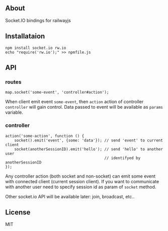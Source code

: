 ## About

Socket.IO bindings for railwayjs

## Installataion

    npm install socket.io rw.io
    echo "require('rw.io');" >> npmfile.js

## API

### routes

    map.socket('some-event', 'controller#action');

When client emit event `some-event`, then `action` action of controller
`controller` will gain control. Data passed to event will be available as
`params` variable.

### controller

    action('some-action', function () {
        socket().emit('event', {some: 'data'}); // send 'event' to current client
        socket(anotherSessionID).emit('hello'); // send 'hello' to another user
                                                // identifyed by anotherSessionID
    });

Any controller action (both socket and non-socket) can emit some event with
connected client (current session client). If you want to communicate with
another user need to specify session id as param of `socket` method.

Other socket.io API will be available later: join, broadcast, etc..

## License

   MIT

